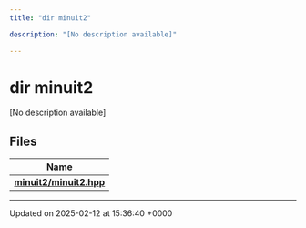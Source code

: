```yaml
---
title: "dir minuit2"

description: "[No description available]"

---
```


# dir minuit2

[No description available]

## Files

| Name           |
| -------------- |
| **[minuit2/minuit2.hpp](/documentation/code/files/minuit2_8hpp/#file-minuit2-minuit2-hpp)**  |






-------------------------------

Updated on 2025-02-12 at 15:36:40 +0000
